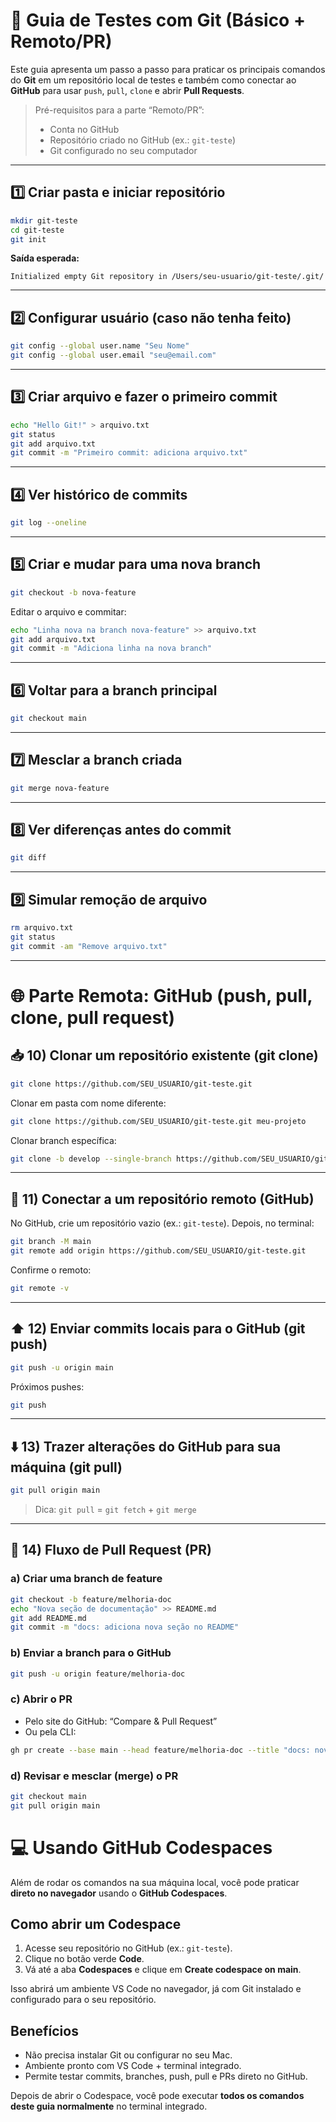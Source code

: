 # 🚀 Guia de Testes com Git (Básico + Remoto/PR)

Este guia apresenta um passo a passo para praticar os principais comandos do **Git** em um repositório local de testes e também como conectar ao **GitHub** para usar `push`, `pull`, `clone` e abrir **Pull Requests**.

> Pré-requisitos para a parte “Remoto/PR”:
> - Conta no GitHub
> - Repositório criado no GitHub (ex.: `git-teste`)
> - Git configurado no seu computador 

---

## 1️⃣ Criar pasta e iniciar repositório

```bash
mkdir git-teste
cd git-teste
git init
```

**Saída esperada:**
```
Initialized empty Git repository in /Users/seu-usuario/git-teste/.git/
```

---

## 2️⃣ Configurar usuário (caso não tenha feito)

```bash
git config --global user.name "Seu Nome"
git config --global user.email "seu@email.com"
```

---

## 3️⃣ Criar arquivo e fazer o primeiro commit

```bash
echo "Hello Git!" > arquivo.txt
git status
git add arquivo.txt
git commit -m "Primeiro commit: adiciona arquivo.txt"
```

---

## 4️⃣ Ver histórico de commits

```bash
git log --oneline
```

---

## 5️⃣ Criar e mudar para uma nova branch

```bash
git checkout -b nova-feature
```

Editar o arquivo e commitar:

```bash
echo "Linha nova na branch nova-feature" >> arquivo.txt
git add arquivo.txt
git commit -m "Adiciona linha na nova branch"
```

---

## 6️⃣ Voltar para a branch principal

```bash
git checkout main
```

---

## 7️⃣ Mesclar a branch criada

```bash
git merge nova-feature
```

---

## 8️⃣ Ver diferenças antes do commit

```bash
git diff
```

---

## 9️⃣ Simular remoção de arquivo

```bash
rm arquivo.txt
git status
git commit -am "Remove arquivo.txt"
```

---

# 🌐 Parte Remota: GitHub (push, pull, clone, pull request)

## 📥 10) Clonar um repositório existente (git clone)

```bash
git clone https://github.com/SEU_USUARIO/git-teste.git
```

Clonar em pasta com nome diferente:

```bash
git clone https://github.com/SEU_USUARIO/git-teste.git meu-projeto
```

Clonar branch específica:

```bash
git clone -b develop --single-branch https://github.com/SEU_USUARIO/git-teste.git
```

---

## 🔗 11) Conectar a um repositório remoto (GitHub)

No GitHub, crie um repositório vazio (ex.: `git-teste`). Depois, no terminal:

```bash
git branch -M main
git remote add origin https://github.com/SEU_USUARIO/git-teste.git
```

Confirme o remoto:
```bash
git remote -v
```

---

## ⬆️ 12) Enviar commits locais para o GitHub (git push)

```bash
git push -u origin main
```

Próximos pushes:
```bash
git push
```

---

## ⬇️ 13) Trazer alterações do GitHub para sua máquina (git pull)

```bash
git pull origin main
```

> Dica: `git pull` = `git fetch` + `git merge`

---

## 🔀 14) Fluxo de Pull Request (PR)

### a) Criar uma branch de feature
```bash
git checkout -b feature/melhoria-doc
echo "Nova seção de documentação" >> README.md
git add README.md
git commit -m "docs: adiciona nova seção no README"
```

### b) Enviar a branch para o GitHub
```bash
git push -u origin feature/melhoria-doc
```

### c) Abrir o PR
- Pelo site do GitHub: “Compare & Pull Request”  
- Ou pela CLI:
```bash
gh pr create --base main --head feature/melhoria-doc --title "docs: nova seção" --body "Adiciona seção de documentação no README"
```

### d) Revisar e mesclar (merge) o PR
```bash
git checkout main
git pull origin main
```

# 💻 Usando GitHub Codespaces

Além de rodar os comandos na sua máquina local, você pode praticar **direto no navegador** usando o **GitHub Codespaces**.

## Como abrir um Codespace

1. Acesse seu repositório no GitHub (ex.: `git-teste`).
2. Clique no botão verde **Code**.
3. Vá até a aba **Codespaces** e clique em **Create codespace on main**.

Isso abrirá um ambiente VS Code no navegador, já com Git instalado e configurado para o seu repositório.

## Benefícios
- Não precisa instalar Git ou configurar no seu Mac.
- Ambiente pronto com VS Code + terminal integrado.
- Permite testar commits, branches, push, pull e PRs direto no GitHub.

Depois de abrir o Codespace, você pode executar **todos os comandos deste guia normalmente** no terminal integrado.
